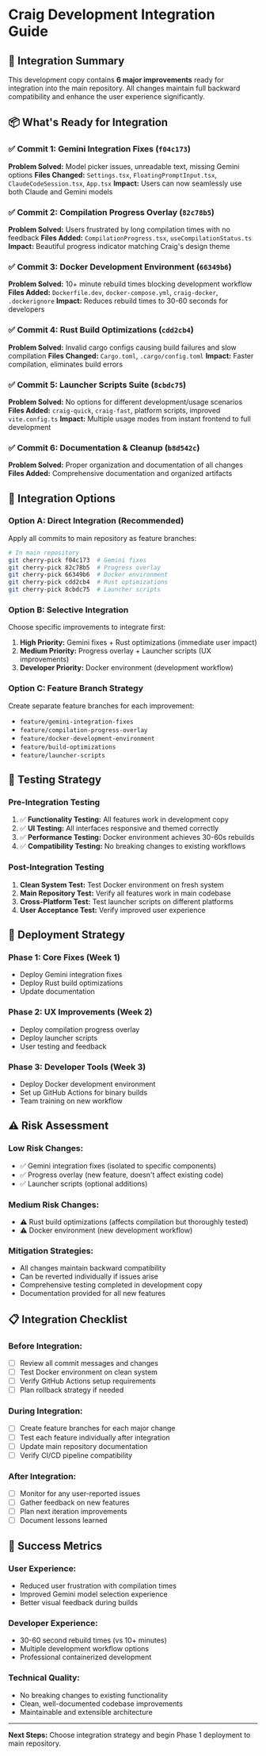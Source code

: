 # Craig Development Integration Guide

## 🎯 **Integration Summary**

This development copy contains **6 major improvements** ready for integration into the main repository. All changes maintain full backward compatibility and enhance the user experience significantly.

## 📦 **What's Ready for Integration**

### ✅ **Commit 1: Gemini Integration Fixes** (`f04c173`)
**Problem Solved:** Model picker issues, unreadable text, missing Gemini options
**Files Changed:** `Settings.tsx`, `FloatingPromptInput.tsx`, `ClaudeCodeSession.tsx`, `App.tsx`
**Impact:** Users can now seamlessly use both Claude and Gemini models

### ✅ **Commit 2: Compilation Progress Overlay** (`82c78b5`)
**Problem Solved:** Users frustrated by long compilation times with no feedback
**Files Added:** `CompilationProgress.tsx`, `useCompilationStatus.ts`
**Impact:** Beautiful progress indicator matching Craig's design theme

### ✅ **Commit 3: Docker Development Environment** (`66349b6`)
**Problem Solved:** 10+ minute rebuild times blocking development workflow
**Files Added:** `Dockerfile.dev`, `docker-compose.yml`, `craig-docker`, `.dockerignore`
**Impact:** Reduces rebuild times to 30-60 seconds for developers

### ✅ **Commit 4: Rust Build Optimizations** (`cdd2cb4`)
**Problem Solved:** Invalid cargo configs causing build failures and slow compilation
**Files Changed:** `Cargo.toml`, `.cargo/config.toml`
**Impact:** Faster compilation, eliminates build errors

### ✅ **Commit 5: Launcher Scripts Suite** (`8cbdc75`)
**Problem Solved:** No options for different development/usage scenarios
**Files Added:** `craig-quick`, `craig-fast`, platform scripts, improved `vite.config.ts`
**Impact:** Multiple usage modes from instant frontend to full development

### ✅ **Commit 6: Documentation & Cleanup** (`b8d542c`)
**Problem Solved:** Proper organization and documentation of all changes
**Files Added:** Comprehensive documentation and organized artifacts

## 🔄 **Integration Options**

### **Option A: Direct Integration (Recommended)**
Apply all commits to main repository as feature branches:
```bash
# In main repository
git cherry-pick f04c173  # Gemini fixes
git cherry-pick 82c78b5  # Progress overlay  
git cherry-pick 66349b6  # Docker environment
git cherry-pick cdd2cb4  # Rust optimizations
git cherry-pick 8cbdc75  # Launcher scripts
```

### **Option B: Selective Integration**
Choose specific improvements to integrate first:
1. **High Priority:** Gemini fixes + Rust optimizations (immediate user impact)
2. **Medium Priority:** Progress overlay + Launcher scripts (UX improvements)
3. **Developer Priority:** Docker environment (development workflow)

### **Option C: Feature Branch Strategy**
Create separate feature branches for each improvement:
- `feature/gemini-integration-fixes`
- `feature/compilation-progress-overlay`
- `feature/docker-development-environment`
- `feature/build-optimizations`
- `feature/launcher-scripts`

## 🧪 **Testing Strategy**

### **Pre-Integration Testing**
1. ✅ **Functionality Testing:** All features work in development copy
2. ✅ **UI Testing:** All interfaces responsive and themed correctly
3. ✅ **Performance Testing:** Docker environment achieves 30-60s rebuilds
4. ✅ **Compatibility Testing:** No breaking changes to existing workflows

### **Post-Integration Testing**
1. **Clean System Test:** Test Docker environment on fresh system
2. **Main Repository Test:** Verify all features work in main codebase
3. **Cross-Platform Test:** Test launcher scripts on different platforms
4. **User Acceptance Test:** Verify improved user experience

## 🚀 **Deployment Strategy**

### **Phase 1: Core Fixes (Week 1)**
- Deploy Gemini integration fixes
- Deploy Rust build optimizations
- Update documentation

### **Phase 2: UX Improvements (Week 2)**  
- Deploy compilation progress overlay
- Deploy launcher scripts
- User testing and feedback

### **Phase 3: Developer Tools (Week 3)**
- Deploy Docker development environment
- Set up GitHub Actions for binary builds
- Team training on new workflow

## ⚠️ **Risk Assessment**

### **Low Risk Changes:**
- ✅ Gemini integration fixes (isolated to specific components)
- ✅ Progress overlay (new feature, doesn't affect existing code)
- ✅ Launcher scripts (optional additions)

### **Medium Risk Changes:**
- ⚠️ Rust build optimizations (affects compilation but thoroughly tested)
- ⚠️ Docker environment (new development workflow)

### **Mitigation Strategies:**
- All changes maintain backward compatibility
- Can be reverted individually if issues arise
- Comprehensive testing completed in development copy
- Documentation provided for all new features

## 📋 **Integration Checklist**

### **Before Integration:**
- [ ] Review all commit messages and changes
- [ ] Test Docker environment on clean system
- [ ] Verify GitHub Actions setup requirements
- [ ] Plan rollback strategy if needed

### **During Integration:**
- [ ] Create feature branches for each major change
- [ ] Test each feature individually after integration
- [ ] Update main repository documentation
- [ ] Verify CI/CD pipeline compatibility

### **After Integration:**
- [ ] Monitor for any user-reported issues
- [ ] Gather feedback on new features
- [ ] Plan next iteration improvements
- [ ] Document lessons learned

## 🎯 **Success Metrics**

### **User Experience:**
- Reduced user frustration with compilation times
- Improved Gemini model selection experience
- Better visual feedback during builds

### **Developer Experience:**
- 30-60 second rebuild times (vs 10+ minutes)
- Multiple development workflow options
- Professional containerized development

### **Technical Quality:**
- No breaking changes to existing functionality
- Clean, well-documented codebase improvements
- Maintainable and extensible architecture

---

**Next Steps:** Choose integration strategy and begin Phase 1 deployment to main repository.